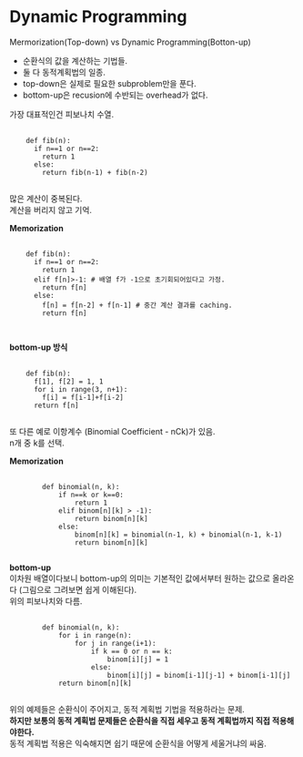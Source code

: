 
# Dynamic Programming
  
  Mermorization(Top-down) vs Dynamic Programming(Botton-up)         
* 순환식의 값을 계산하는 기법들.          
* 둘 다 동적계획법의 일종.        
* top-down은 실제로 필요한 subproblem만을 푼다.        
* bottom-up은 recusion에 수반되는 overhead가 없다.   
    
가장 대표적인건 피보나치 수열.

<pre>
  <code>
    def fib(n):
      if n==1 or n==2:
        return 1
      else:
        return fib(n-1) + fib(n-2)
  </code>
</pre>

많은 계산이 중복된다.    
계산을 버리지 않고 기억.    
    
**Memorization**
<pre>
  <code>
    def fib(n):
      if n==1 or n==2:
        return 1
      elif f[n]>-1: # 배열 f가 -1으로 초기회되어있다고 가정.
        return f[n]
      else:
        f[n] = f[n-2] + f[n-1] # 중간 계산 결과를 caching.
        return f[n]
      
  </code>
</pre>
     
     
**bottom-up 방식**
<pre>
  <code>
    def fib(n):
      f[1], f[2] = 1, 1
      for i in range(3, n+1):
        f[i] = f[i-1]+f[i-2]
      return f[n]
  </code>
</pre>
      
또 다른 예로 이항계수 (Binomial Coefficient - nCk)가 있음.        
n개 중 k를 선택.     

**Memorization**    
<pre>
    <code>
        def binomial(n, k):
            if n==k or k==0:
                return 1
            elif binom[n][k] > -1):
                return binom[n][k]
            else:
                binom[n][k] = binomial(n-1, k) + binomial(n-1, k-1)
                return binom[n][k]
    </code>
</pre>
        
**bottom-up**    
이차원 배열이다보니 bottom-up의 의미는 기본적인 값에서부터 원하는 값으로 올라온다 (그림으로 그려보면 쉽게 이해된다).      
위의 피보나치와 다름.        
<pre>
    <code>
        def binomial(n, k):
            for i in range(n):
                for j in range(i+1):
                    if k == 0 or n == k:
                        binom[i][j] = 1
                    else:
                        binom[i][j] = binom[i-1][j-1] + binom[i-1][j]
            return binom[n][k]
    </code>
</pre>        
위의 예제들은 순환식이 주어지고, 동적 계획법 기법을 적용하라는 문제.     
**하지만 보통의 동적 계획법 문제들은 순환식을 직접 세우고 동적 계획법까지 직접 적용해야한다.**      
동적 계획법 적용은 익숙해지면 쉽기 때문에 순환식을 어떻게 세울거냐의 싸움.      
